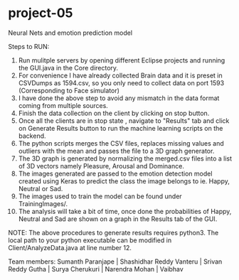 # project-05
Neural Nets and emotion prediction model

Steps to RUN:
1) Run mulitple servers by opening different Eclipse projects and running the GUI.java in the Core directory.
2) For convenience I have already collected Brain data and it is preset in CSVDumps as 1594.csv, so you only need to collect data on port 1593 (Corresponding to Face simulator)
3) I have done the above step to avoid any mismatch in the data format coming from multiple sources.
4) Finish the data collection on the client by clicking on stop button.
5) Once all the clients are in stop state , navigate to "Results" tab and click on Generate Results button to run the machine learning scripts on the backend.
6) The python scripts merges the CSV files, replaces missing values and outliers with the mean and passes the file to a 3D graph generator.
7) The 3D graph is generated by normalizing the merged.csv files into a list of 3D vectors namely Pleasure, Arousal and Dominance.
8) The images generated are passed to the emotion detection model created using Keras to predict the class the image belongs to ie. Happy, Neutral or Sad. 
9) The images used to train the model can be found under TrainingImages/.
10) The analysis will take a bit of time, once done the probabilities of Happy, Neutral and Sad are shown on a graph in  the Results tab of the GUI.

NOTE: The above procedures to generate results requires python3. The local path to your python executable can be modified in Client/AnalyzeData.java at line number 12.

Team members: Sumanth Paranjape | Shashidhar Reddy Vanteru | Srivan Reddy Gutha | Surya Cherukuri | Narendra Mohan | Vaibhav 

